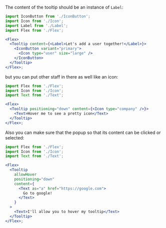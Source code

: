The content of the tooltip should be an instance of `Label`:

```jsx harmony
import IconButton from './IconButton';
import Icon from './Icon';
import Label from './Label';
import Flex from './Flex';

<Flex>
  <Tooltip content={<Label>Let's add a user together!</Label>}>
    <IconButton variant="primary">
      <Icon type="user" size="large" />
    </IconButton>
  </Tooltip>
</Flex>;
```

but you can put other staff in there as well like an icon:

```jsx harmony
import Flex from './Flex';
import Icon from './Icon';
import Text from './Text';

<Flex>
  <Tooltip positioning="down" content={<Icon type="company" />}>
    <Text>Hover me to see a pretty icon</Text>
  </Tooltip>
</Flex>;
```

Also you can make sure that the popup so that its content can be clicked or selected:

```jsx harmony
import Flex from './Flex';
import Icon from './Icon';
import Text from './Text';

<Flex>
  <Tooltip
    allowHover
    positioning="down"
    content={
      <Text as="a" href="https://google.com">
        Go to google!
      </Text>
    }
  >
    <Text>I'll allow you to hover my tooltip</Text>
  </Tooltip>
</Flex>;
```

